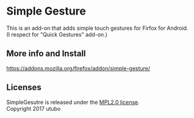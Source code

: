 # Simple Gesture
This is an add-on that adds simple touch gestures for Firfox for Android.  
(I respect for "Quick Gestures" add-on.)

## More info and Install
https://addons.mozilla.org/firefox/addon/simple-gesture/

## Licenses
SimpleGesutre is released under the [MPL2.0 license](http://www.mozilla.org/MPL/2.0/).  
Copyright 2017 utubo  

